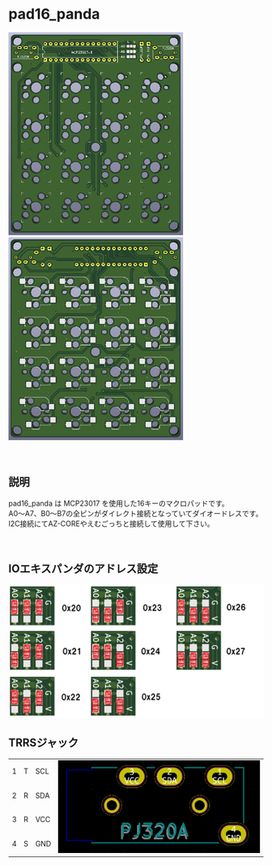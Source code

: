# pad16_panda

<img src="/images/pcb_front.png" height="400">　<img src="/images/pcb_back.png" height="400">
<br><br><br>


## 説明

pad16_panda は MCP23017 を使用した16キーのマクロパッドです。<br>
A0～A7、B0～B7の全ピンがダイレクト接続となっていてダイオードレスです。<br>
I2C接続にてAZ-COREやえむごっちと接続して使用して下さい。<br>
<br><br>

## IOエキスパンダのアドレス設定

<img src="/images/jumper_setting.png">

## TRRSジャック

<table>
  <tr>
    <td>1</td>
    <td>T</td>
    <td>SCL</td>
    <td rowspan="4"><img src="/images/pj320a.png" width="400"></td>
  </tr>
  <tr>
    <td>2</td>
    <td>R</td>
    <td>SDA</td>
  </tr>
  <tr>
    <td>3</td>
    <td>R</td>
    <td>VCC</td>
  </tr>
  <tr>
    <td>4</td>
    <td>S</td>
    <td>GND</td>
  </tr>
</table>
<br><br>



